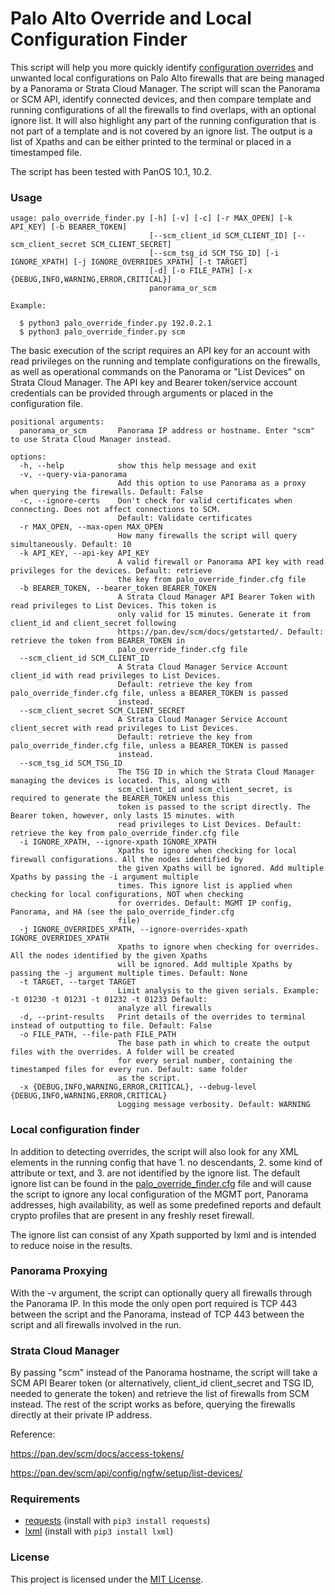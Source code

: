 # Palo Alto Override and Local Configuration Finder

This script will help you more quickly identify [configuration overrides](https://docs.paloaltonetworks.com/panorama/10-2/panorama-admin/manage-firewalls/manage-templates-and-template-stacks/override-a-template-setting) and unwanted local configurations on Palo Alto firewalls that are being managed by a Panorama or Strata Cloud Manager. The script will scan the Panorama or SCM API, identify connected devices, and then compare template and running configurations of all the firewalls to find overlaps, with an optional ignore list. It will also highlight any part of the running configuration that is not part of a template and is not covered by an ignore list. The output is a list of Xpaths and can be either printed to the terminal or placed in a timestamped file.

The script has been tested with PanOS 10.1, 10.2.

### Usage

```
usage: palo_override_finder.py [-h] [-v] [-c] [-r MAX_OPEN] [-k API_KEY] [-b BEARER_TOKEN]
                               [--scm_client_id SCM_CLIENT_ID] [--scm_client_secret SCM_CLIENT_SECRET]
                               [--scm_tsg_id SCM_TSG_ID] [-i IGNORE_XPATH] [-j IGNORE_OVERRIDES_XPATH] [-t TARGET]
                               [-d] [-o FILE_PATH] [-x {DEBUG,INFO,WARNING,ERROR,CRITICAL}]
                               panorama_or_scm
```
```
Example:

  $ python3 palo_override_finder.py 192.0.2.1
  $ python3 palo_override_finder.py scm
```
                               
The basic execution of the script requires an API key for an account with read privileges on the running and template configurations on the firewalls, as well as operational commands on the Panorama or "List Devices" on Strata Cloud Manager. The API key and Bearer token/service account credentials can be provided through arguments or placed in the configuration file.

```
positional arguments:
  panorama_or_scm       Panorama IP address or hostname. Enter "scm" to use Strata Cloud Manager instead.

options:
  -h, --help            show this help message and exit
  -v, --query-via-panorama
                        Add this option to use Panorama as a proxy when querying the firewalls. Default: False
  -c, --ignore-certs    Don't check for valid certificates when connecting. Does not affect connections to SCM.
                        Default: Validate certificates
  -r MAX_OPEN, --max-open MAX_OPEN
                        How many firewalls the script will query simultaneously. Default: 10
  -k API_KEY, --api-key API_KEY
                        A valid firewall or Panorama API key with read privileges for the devices. Default: retrieve
                        the key from palo_override_finder.cfg file
  -b BEARER_TOKEN, --bearer_token BEARER_TOKEN
                        A Strata Cloud Manager API Bearer Token with read privileges to List Devices. This token is
                        only valid for 15 minutes. Generate it from client_id and client_secret following
                        https://pan.dev/scm/docs/getstarted/. Default: retrieve the token from BEARER_TOKEN in
                        palo_override_finder.cfg file
  --scm_client_id SCM_CLIENT_ID
                        A Strata Cloud Manager Service Account client_id with read privileges to List Devices.
                        Default: retrieve the key from palo_override_finder.cfg file, unless a BEARER_TOKEN is passed
                        instead.
  --scm_client_secret SCM_CLIENT_SECRET
                        A Strata Cloud Manager Service Account client_secret with read privileges to List Devices.
                        Default: retrieve the key from palo_override_finder.cfg file, unless a BEARER_TOKEN is passed
                        instead.
  --scm_tsg_id SCM_TSG_ID
                        The TSG ID in which the Strata Cloud Manager managing the devices is located. This, along with
                        scm_client_id and scm_client_secret, is required to generate the BEARER_TOKEN unless this
                        token is passed to the script directly. The Bearer token, however, only lasts 15 minutes. with
                        read privileges to List Devices. Default: retrieve the key from palo_override_finder.cfg file
  -i IGNORE_XPATH, --ignore-xpath IGNORE_XPATH
                        Xpaths to ignore when checking for local firewall configurations. All the nodes identified by
                        the given Xpaths will be ignored. Add multiple Xpaths by passing the -i argument multiple
                        times. This ignore list is applied when checking for local configurations, NOT when checking
                        for overrides. Default: MGMT IP config, Panorama, and HA (see the palo_override_finder.cfg
                        file)
  -j IGNORE_OVERRIDES_XPATH, --ignore-overrides-xpath IGNORE_OVERRIDES_XPATH
                        Xpaths to ignore when checking for overrides. All the nodes identified by the given Xpaths
                        will be ignored. Add multiple Xpaths by passing the -j argument multiple times. Default: None
  -t TARGET, --target TARGET
                        Limit analysis to the given serials. Example: -t 01230 -t 01231 -t 01232 -t 01233 Default:
                        analyze all firewalls
  -d, --print-results   Print details of the overrides to terminal instead of outputting to file. Default: False
  -o FILE_PATH, --file-path FILE_PATH
                        The base path in which to create the output files with the overrides. A folder will be created
                        for every serial number, containing the timestamped files for every run. Default: same folder
                        as the script.
  -x {DEBUG,INFO,WARNING,ERROR,CRITICAL}, --debug-level {DEBUG,INFO,WARNING,ERROR,CRITICAL}
                        Logging message verbosity. Default: WARNING
```

### Local configuration finder

In addition to detecting overrides, the script will also look for any XML elements in the running config that have 1. no descendants, 2. some kind of attribute or text, and 3. are not identified by the ignore list. The default ignore list can be found in the [palo_override_finder.cfg](palo_override_finder.cfg) file and will cause the script to ignore any local configuration of the MGMT port, Panorama addresses, high availability, as well as some predefined reports and default crypto profiles that are present in any freshly reset firewall.

The ignore list can consist of any Xpath supported by lxml and is intended to reduce noise in the results.

### Panorama Proxying

With the -v argument, the script can optionally query all firewalls through the Panorama IP. In this mode the only open port required is TCP 443 between the script and the Panorama, instead of TCP 443 between the script and all firewalls involved in the run.

### Strata Cloud Manager

By passing "scm" instead of the Panorama hostname, the script will take a SCM API Bearer token (or alternatively, client_id client_secret and TSG ID, needed to generate the token) and retrieve the list of firewalls from SCM instead. The rest of the script works as before, querying the firewalls directly at their private IP address.

Reference:

https://pan.dev/scm/docs/access-tokens/

https://pan.dev/scm/api/config/ngfw/setup/list-devices/

### Requirements

- [requests](https://pypi.org/project/requests/) (install with ```pip3 install requests```)
- [lxml](https://pypi.org/project/lxml/) (install with ```pip3 install lxml```)

### License

This project is licensed under the [MIT License](LICENSE).
